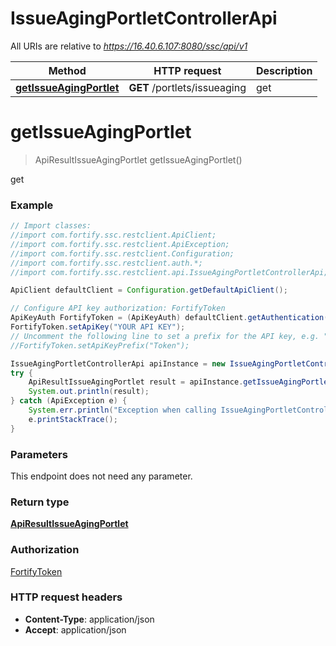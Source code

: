 # IssueAgingPortletControllerApi

All URIs are relative to *https://16.40.6.107:8080/ssc/api/v1*

Method | HTTP request | Description
------------- | ------------- | -------------
[**getIssueAgingPortlet**](IssueAgingPortletControllerApi.md#getIssueAgingPortlet) | **GET** /portlets/issueaging | get


<a name="getIssueAgingPortlet"></a>
# **getIssueAgingPortlet**
> ApiResultIssueAgingPortlet getIssueAgingPortlet()

get

### Example
```java
// Import classes:
//import com.fortify.ssc.restclient.ApiClient;
//import com.fortify.ssc.restclient.ApiException;
//import com.fortify.ssc.restclient.Configuration;
//import com.fortify.ssc.restclient.auth.*;
//import com.fortify.ssc.restclient.api.IssueAgingPortletControllerApi;

ApiClient defaultClient = Configuration.getDefaultApiClient();

// Configure API key authorization: FortifyToken
ApiKeyAuth FortifyToken = (ApiKeyAuth) defaultClient.getAuthentication("FortifyToken");
FortifyToken.setApiKey("YOUR API KEY");
// Uncomment the following line to set a prefix for the API key, e.g. "Token" (defaults to null)
//FortifyToken.setApiKeyPrefix("Token");

IssueAgingPortletControllerApi apiInstance = new IssueAgingPortletControllerApi();
try {
    ApiResultIssueAgingPortlet result = apiInstance.getIssueAgingPortlet();
    System.out.println(result);
} catch (ApiException e) {
    System.err.println("Exception when calling IssueAgingPortletControllerApi#getIssueAgingPortlet");
    e.printStackTrace();
}
```

### Parameters
This endpoint does not need any parameter.

### Return type

[**ApiResultIssueAgingPortlet**](ApiResultIssueAgingPortlet.md)

### Authorization

[FortifyToken](../README.md#FortifyToken)

### HTTP request headers

 - **Content-Type**: application/json
 - **Accept**: application/json

